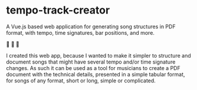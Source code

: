 # tempo-track-creator
A Vue.js based web application for generating song structures in PDF format, with tempo, time signatures, bar positions, and more.

🎵 🎵 🎵

I created this web app, because I wanted to make it simpler to structure and document songs that might have several tempo and/or time signature changes. As such it can be used as a tool for musicians to create a PDF document with the technical details, presented in a simple tabular format, for songs of any format, short or long, simple or complicated.
